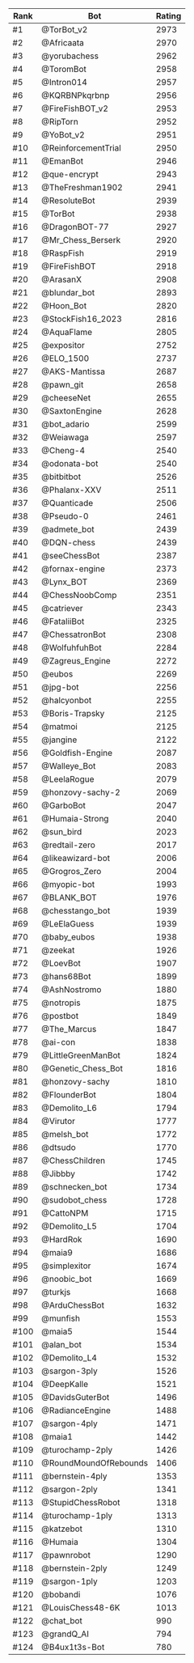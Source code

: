 Rank|Bot|Rating
---|---|---
#1|@TorBot_v2|2973
#2|@Africaata|2970
#3|@yorubachess|2962
#4|@ToromBot|2958
#5|@Intron014|2957
#6|@KQRBNPkqrbnp|2956
#7|@FireFishBOT_v2|2953
#8|@RipTorn|2952
#9|@YoBot_v2|2951
#10|@ReinforcementTrial|2950
#11|@EmanBot|2946
#12|@que-encrypt|2943
#13|@TheFreshman1902|2941
#14|@ResoluteBot|2939
#15|@TorBot|2938
#16|@DragonBOT-77|2927
#17|@Mr_Chess_Berserk|2920
#18|@RaspFish|2919
#19|@FireFishBOT|2918
#20|@ArasanX|2908
#21|@blundar_bot|2893
#22|@Hoon_Bot|2820
#23|@StockFish16_2023|2816
#24|@AquaFlame|2805
#25|@expositor|2752
#26|@ELO_1500|2737
#27|@AKS-Mantissa|2687
#28|@pawn_git|2658
#29|@cheeseNet|2655
#30|@SaxtonEngine|2628
#31|@bot_adario|2599
#32|@Weiawaga|2597
#33|@Cheng-4|2540
#34|@odonata-bot|2540
#35|@bitbitbot|2526
#36|@Phalanx-XXV|2511
#37|@Quanticade|2506
#38|@Pseudo-0|2461
#39|@admete_bot|2439
#40|@DQN-chess|2439
#41|@seeChessBot|2387
#42|@fornax-engine|2373
#43|@Lynx_BOT|2369
#44|@ChessNoobComp|2351
#45|@catriever|2343
#46|@FataliiBot|2325
#47|@ChessatronBot|2308
#48|@WolfuhfuhBot|2284
#49|@Zagreus_Engine|2272
#50|@eubos|2269
#51|@jpg-bot|2256
#52|@halcyonbot|2255
#53|@Boris-Trapsky|2125
#54|@matmoi|2125
#55|@jangine|2122
#56|@Goldfish-Engine|2087
#57|@Walleye_Bot|2083
#58|@LeelaRogue|2079
#59|@honzovy-sachy-2|2069
#60|@GarboBot|2047
#61|@Humaia-Strong|2040
#62|@sun_bird|2023
#63|@redtail-zero|2017
#64|@likeawizard-bot|2006
#65|@Grogros_Zero|2004
#66|@myopic-bot|1993
#67|@BLANK_BOT|1976
#68|@chesstango_bot|1939
#69|@LeElaGuess|1939
#70|@baby_eubos|1938
#71|@zeekat|1926
#72|@LoevBot|1907
#73|@hans68Bot|1899
#74|@AshNostromo|1880
#75|@notropis|1875
#76|@postbot|1849
#77|@The_Marcus|1847
#78|@ai-con|1838
#79|@LittleGreenManBot|1824
#80|@Genetic_Chess_Bot|1816
#81|@honzovy-sachy|1810
#82|@FlounderBot|1804
#83|@Demolito_L6|1794
#84|@Virutor|1777
#85|@melsh_bot|1772
#86|@dtsudo|1770
#87|@ChessChildren|1745
#88|@Jibbby|1742
#89|@schnecken_bot|1734
#90|@sudobot_chess|1728
#91|@CattoNPM|1715
#92|@Demolito_L5|1704
#93|@HardRok|1690
#94|@maia9|1686
#95|@simplexitor|1674
#96|@noobic_bot|1669
#97|@turkjs|1668
#98|@ArduChessBot|1632
#99|@munfish|1553
#100|@maia5|1544
#101|@alan_bot|1534
#102|@Demolito_L4|1532
#103|@sargon-3ply|1526
#104|@DeepKalle|1521
#105|@DavidsGuterBot|1496
#106|@RadianceEngine|1488
#107|@sargon-4ply|1471
#108|@maia1|1442
#109|@turochamp-2ply|1426
#110|@RoundMoundOfRebounds|1406
#111|@bernstein-4ply|1353
#112|@sargon-2ply|1341
#113|@StupidChessRobot|1318
#114|@turochamp-1ply|1313
#115|@katzebot|1310
#116|@Humaia|1304
#117|@pawnrobot|1290
#118|@bernstein-2ply|1249
#119|@sargon-1ply|1203
#120|@bobandi|1076
#121|@LouisChess48-6K|1013
#122|@chat_bot|990
#123|@grandQ_AI|794
#124|@B4ux1t3s-Bot|780
